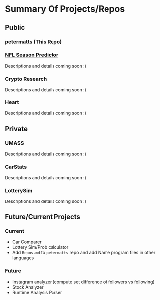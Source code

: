 # Summary Of Projects/Repos

## Public

### petermatts (This Repo)

### [NFL Season Predictor](https://github.com/petermatts/nfl-season-predictor)

Descriptions and details coming soon :)

<!-- [![Readme Card](https://github-readme-stats.vercel.app/api/pin/?username=petermatts&repo=nfl-season-predictor)](https://github.com/petermatts/nfl-season-predictor) -->

### Crypto Research

Descriptions and details coming soon :)

<!-- [![Readme Card](https://github-readme-stats.vercel.app/api/pin/?username=petermatts&repo=Crypto-Research)](https://github.com/petermatts/Crypto-Research) -->

### Heart

Descriptions and details coming soon :)

## Private

### UMASS
Descriptions and details coming soon :)

### CarStats
Descriptions and details coming soon :)

### LotterySim
Descriptions and details coming soon :)


## Future/Current Projects

### Current
- Car Comparer
- Lottery Sim/Prob calculator
- Add `Repos.md` to `petermatts` repo and add Name program files in other languages


### Future
- Instagram analyzer (compute set difference of followers vs following)
- Stock Analyzer
- Runtime Analysis Parser
  <!-- - parse through code and generate a runtime analysis in big-O notation -->

